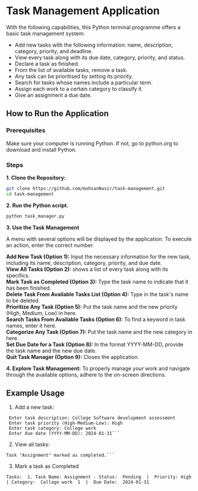 ﻿ # Task Management Application

With the following capabilities, this Python terminal programme offers a basic task management system:

 - Add new tasks with the following information: name, description, category, priority, and deadline.
 - View every task along with its due date, category, priority, and status.
 - Declare a task as finished.
 - From the list of available tasks, remove a task.
 - Any task can be prioritised by setting its priority.
 - Search for tasks whose names include a particular term.
 - Assign each work to a certain category to classify it.
 - Give an assignment a due date.

## How to Run the Application
### Prerequisites
Make sure your computer is running Python. If not, go to python.org to download and install Python.
### Steps

**1.  Clone the Repository:**

```bash
git clone https://github.com/mohsanNasir/task-management.git
cd task-management
```
**2. Run the Python script.**
```bash
python task_manager.py
```
**3. Use the Task Management**

A menu with several options will be displayed by the application. To execute an action, enter the correct number.

**Add New Task (Option 1):**
Input the necessary information for the new task, including its name, description, category, priority, and due date. \
**View All Tasks (Option 2):**
shows a list of every task along with its specifics.\
**Mark Task as Completed (Option 3):**
Type the task name to indicate that it has been finished. \
**Delete Task From Available Tasks List (Option 4):**
Type in the task's name to be deleted. \
**Prioritize Any Task (Option 5):**
Put the task name and the new priority (High, Medium, Low) in here. \
**Search Tasks From Available Tasks (Option 6):**
To find a keyword in task names, enter it here. \
**Categorize Any Task (Option 7):**
Put the task name and the new category in here. \
**Set Due Date for a Task (Option 8):**
In the format YYYY-MM-DD, provide the task name and the new due date. \
**Quit Task Manager (Option 9):**
Closes the application.

**4. Explore Task Management:**
To properly manage your work and navigate through the available options, adhere to the on-screen directions.


## Example Usage
1.  Add a new task:
```Enter New task name: Assignment 
 Enter task description: College Software development assessment  
 Enter task priority (High-Medium-Low): High 
 Enter task category: College work
 Enter due date (YYYY-MM-DD): 2024-01-31```
```
2. View all tasks: 
``` Enter the task name to mark as completed: Assignment 
Task "Assignment" marked as completed.```
```

3.  Mark a task as Completed

```Tasks:  1. Task Name: Assignment - Status:  Pending  |  Priority: High  | Category:  Collage work  1  |  Due Date:  2024-01-31```

